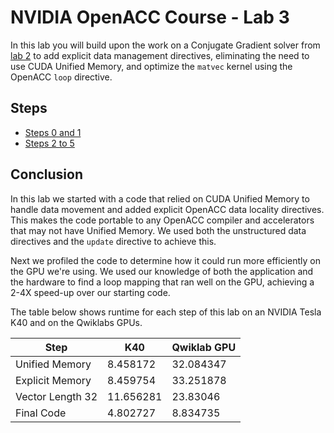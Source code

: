 NVIDIA OpenACC Course - Lab 3
=============================

In this lab you will build upon the work on a Conjugate Gradient
solver from [lab
2](https://github.com/NVIDIA-OpenACC-Course/nvidia-openacc-course-sources/tree/master/october-2015/labs/lab2)
to add explicit data management directives, eliminating the need to
use CUDA Unified Memory, and optimize the `matvec` kernel using the
OpenACC `loop` directive.


Steps
---------

* [Steps 0 and 1](steps-0-1.md)
* [Steps 2 to 5](steps-2-5.md)


Conclusion
----------

In this lab we started with a code that relied on CUDA Unified Memory to handle
data movement and added explicit OpenACC data locality directives. This makes
the code portable to any OpenACC compiler and accelerators that may not have
Unified Memory. We used both the unstructured data directives and the `update`
directive to achieve this.

Next we profiled the code to determine how it could run more efficiently on the
GPU we're using. We used our knowledge of both the application and the hardware
to find a loop mapping that ran well on the GPU, achieving a 2-4X speed-up over
our starting code.

The table below shows runtime for each step of this lab on an NVIDIA Tesla K40 
and on the Qwiklabs GPUs.

| Step             | K40       | Qwiklab GPU | 
| ---------------- | --------- | ----------- |
| Unified Memory   | 8.458172  | 32.084347   |
| Explicit Memory  | 8.459754  | 33.251878   | 
| Vector Length 32 | 11.656281 | 23.83046    |
| Final Code       | 4.802727  | 8.834735    | 
